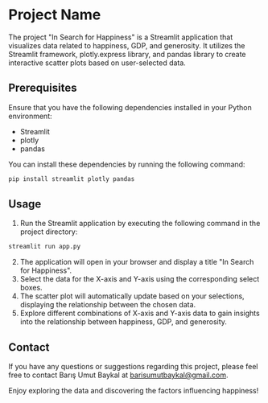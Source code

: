 # Project Name
The project "In Search for Happiness" is a Streamlit application that visualizes data related to happiness, GDP, and generosity. It utilizes the Streamlit framework, plotly.express library, and pandas library to create interactive scatter plots based on user-selected data.

## Prerequisites
Ensure that you have the following dependencies installed in your Python environment:

- Streamlit
- plotly
- pandas
  
You can install these dependencies by running the following command:

```bash
pip install streamlit plotly pandas
```

## Usage
1. Run the Streamlit application by executing the following command in the project directory:
```bash
streamlit run app.py
```

2. The application will open in your browser and display a title "In Search for Happiness".
3. Select the data for the X-axis and Y-axis using the corresponding select boxes.
4. The scatter plot will automatically update based on your selections, displaying the relationship between the chosen data.
5. Explore different combinations of X-axis and Y-axis data to gain insights into the relationship between happiness, GDP, and generosity.

## Contact
If you have any questions or suggestions regarding this project, please feel free to contact Barış Umut Baykal at barisumutbaykal@gmail.com.

Enjoy exploring the data and discovering the factors influencing happiness!
